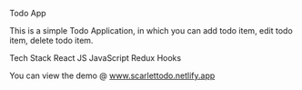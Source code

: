 Todo App

This is a simple Todo Application, in which you can add todo item, edit todo item, delete todo item.

Tech Stack
React JS
JavaScript
Redux
Hooks


You can view the demo @ www.scarlettodo.netlify.app

